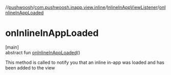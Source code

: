 //[pushwoosh](../../../index.md)/[com.pushwoosh.inapp.view.inline](../index.md)/[InlineInAppViewListener](index.md)/[onInlineInAppLoaded](on-inline-in-app-loaded.md)

# onInlineInAppLoaded

[main]\
abstract fun [onInlineInAppLoaded](on-inline-in-app-loaded.md)()

This method is called to notify you that an inline in-app was loaded and has been added to the view
